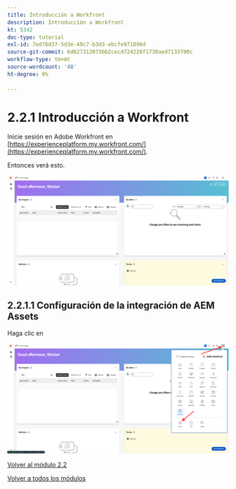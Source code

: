 ```yaml
---
title: Introducción a Workfront
description: Introducción a Workfront
kt: 5342
doc-type: tutorial
exl-id: 7ed76d37-5d3e-49c7-b3d3-ebcfe971896d
source-git-commit: 6d627312073bb2cecd724226f1730aed7133700c
workflow-type: tm+mt
source-wordcount: '48'
ht-degree: 0%

---
```


# 2.2.1 Introducción a Workfront

Inicie sesión en Adobe Workfront en [https://experienceplatform.my.workfront.com/](https://experienceplatform.my.workfront.com/).

Entonces verá esto.

![WF](./images/wfb1.png)

## 2.2.1.1 Configuración de la integración de AEM Assets

Haga clic en


![WF](./images/wfb2.png)

[Volver al módulo 2.2](./workfront.md)

[Volver a todos los módulos](./../../../overview.md)
